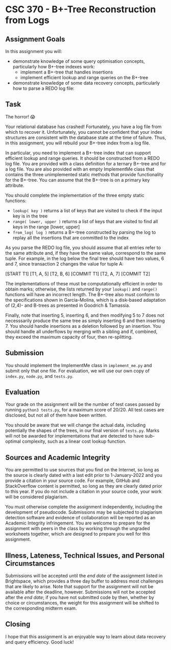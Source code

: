 # CSC 370 - B+-Tree Reconstruction from Logs

## Assignment Goals

In this assignment you will:

  * demonstrate knowledge of some query optimisation concepts, particularly how B+-tree indexes work:
    + implement a B+-tree that handles insertions
    + implement efficient lookup and range queries on the B+-tree 
  * demonstrate knowledge of some data recovery concepts, particularly how to parse a REDO log file:

## Task

The horror! 😱

Your relational database has crashed! Fortunately, you have a log file from which to recover it. Unfortunately, you cannot be confident that your index structures are consistent with the database state at the time of failure. Thus, in this assignment, you will rebuild your B+-tree index from a log file.

In particular, you need to implement a B+-tree index that can support efficient lookup and range queries. It should be constructed from a REDO log file. You are provided with a class definition for a ternary B+-tree and for a log file. You are also provided with an empty ImplementMe class that contains the three unimplemented static methods that provide functionality for the B+-tree. You can assume that the B+-tree is on a primary key attribute.

You should complete the implementation of the three empty static functions:
  * `lookup( key )` returns a list of keys that are visited to check if the input key is in the tree
  * `range( lower, upper )` returns a list of keys that are visited to find all keys in the range [lower, upper]
  * `from_log( log )` returns a B+-tree constructed by parsing the log to replay all the insertions that are committed to the index

As you parse the REDO log file, you should assume that all entries refer to the same attribute and, if they have the same value, correspond to the same tuple. For example, in the log below the final tree should have two values, 6 and 7, since transaction 2 changes the value for tuple A:

[START T1]
[T1, A, 5]
[T2, B, 6]
[COMMIT T1]
[T2, A, 7]
[COMMIT T2]

The implementations of these must be computationally efficient in order to obtain marks; otherwise, the lists returned by your `lookup()` and `range()` functions will have an incorrect length. The B+-tree also must conform to the specifications shown in Garcia-Molina, which is a disk-based adaptation of (2,4)- and B-trees as presented in Goodrich & Tamassia.

Finally, note that inserting 5, inserting 6, and then modifying 5 to 7 does not necesssarily produce the same tree as simply inserting 6 and then inserting 7. You should handle insertions as a deletion followed by an insertion. You should handle all underflows by merging with a sibling and if, combined, they exceed the maximum capacity of four, then re-splitting.


## Submission

You should implement the ImplementMe class in `implement_me.py` and submit only that one file. For evaluation, we will use our own copy of `index.py`, `node.py`, and `tests.py`. 

## Evaluation

Your grade on the assignment will be the number of test cases passed by running `python3 tests.py`, for a maximum score of 20/20. All test cases are disclosed, but not all of them have been written.

You should be aware that we will change the actual data, including potentially the shapes of the trees, in our final version of `tests.py`. Marks will not be awarded for implementations that are detected to have sub-optimal complexity, such as a linear cost lookup function. 

## Sources and Academic Integrity

You are permitted to use sources that you find on the Internet, so long as the source is clearly dated with a last edit prior to 1-January-2022 and you provide a citation in your source code. For example, GitHub and StackOverflow content is permitted, so long as they are clearly dated prior to this year. If you do not include a citation in your source code, your work will be considered plagiarism.

You must otherwise complete the assignment independently, including the development of pseudocode. Submissions may be subjected to plagiarism detection software and evidence of collaboration will be reported as an Academic Integrity infringement. You are welcome to prepare for the assignment with peers in the class by working through the ungraded worksheets together, which are designed to prepare you well for this assignment.

## Illness, Lateness, Technical Issues, and Personal Circumstances

Submissions will be accepted until the _end date_ of the assignment listed in Brightspace, which provides a three day buffer to address most challenges that are likely to arise. Note that support for the assignment will not be available after the deadline, however. Submissions will not be accepted after the _end date_; if you have not submitted code by then, whether by choice or circumstances, the weight for this assignment will be shifted to the corresponding midterm exam.

## Closing

I hope that this assignment is an enjoyable way to learn about data recovery and query efficiency. Good luck!
